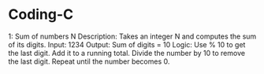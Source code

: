 # Coding-C
1: Sum of numbers N 
Description:
Takes an integer N and computes the sum of its digits.
Input:  1234
Output: Sum of digits = 10
Logic:
Use % 10 to get the last digit.
Add it to a running total.
Divide the number by 10 to remove the last digit.
Repeat until the number becomes 0.
